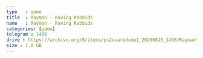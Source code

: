 ```yaml
---
type   : game
title  : Rayman - Raving Rabbids
name   : Rayman - Raving Rabbids
categories: [game]
telegram : 1406
drive : https://archive.org/0/items/ps2usaredump1_20200816_1458/Rayman%20-%20Raving%20Rabbids.7z
size : 1.0 GB
---
```



